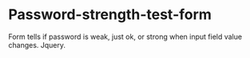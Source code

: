 # Password-strength-test-form
Form tells if password is weak, just ok, or strong when input field value changes. Jquery.
